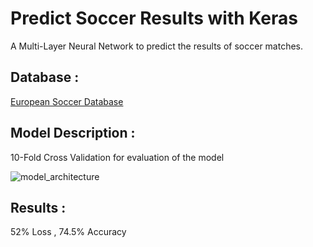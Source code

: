 # Predict Soccer Results with Keras
A Multi-Layer Neural Network to predict the results of soccer matches.
## Database :
 [European Soccer Database](https://www.kaggle.com/hugomathien/soccer)

## Model Description :
10-Fold Cross Validation for evaluation of the model

![model_architecture](https://user-images.githubusercontent.com/58977971/75577172-1b57e600-5a6a-11ea-8199-d28072e69120.png "model architecture")

## Results :
52% Loss , 74.5% Accuracy
